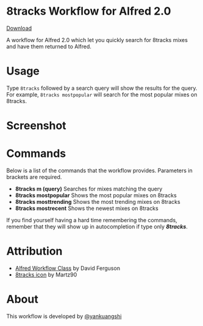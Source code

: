 8tracks Workflow for Alfred 2.0
=======
[Download](https://github.com/yankuangshi/alfred-8tracks-workflow/blob/master/8tracks.alfredworkflow?raw=true)

A workflow for Alfred 2.0 which let you quickly search for 8tracks mixes and have them returned to Alfred.

Usage
======
Type `8tracks` followed by a search query will show the results for the query. For example, `8tracks mostpopular` will search for the most popular mixes on 8tracks.

Screenshot
======


Commands
======
Below is a list of the commands that the workflow provides. Parameters in brackets are required.
- **8tracks m (query)** Searches for mixes matching the query
- **8tracks mostpopular** Shows the most popular mixes on 8tracks
- **8tracks mosttrending** Shows the most trending mixes on 8tracks
- **8tracks mostrecent** Shows the newest mixes on 8tracks

If you find yourself having a hard time remembering the commands, remember that they will show up in autocompletion if type only **_8tracks_**. 

Attribution
======
- [Alfred Workflow Class](http://dferg.us/workflows-class/) by David Ferguson
- [8tracks icon](http://www.iconarchive.com/show/circle-icons-by-martz90/8tracks-icon.html) by Martz90


About
======
This workflow is developed by [@yankuangshi](mailto:yankuangshi@gmail.com?Subject=alfred_8tracks_workflow)